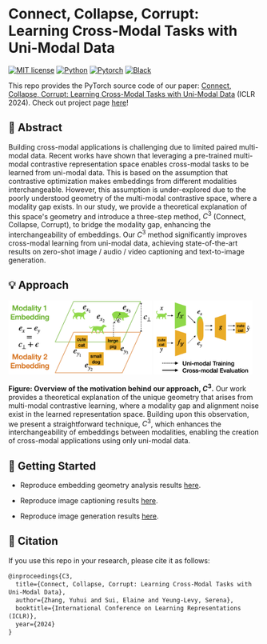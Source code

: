 # Connect, Collapse, Corrupt: Learning Cross-Modal Tasks with Uni-Modal Data

[![MIT license](https://img.shields.io/badge/License-MIT-blue.svg)](https://lbesson.mit-license.org/)
[![Python](https://img.shields.io/badge/python-3.11-blue.svg)](https://www.python.org/downloads/release/python-311/)
[![Pytorch](https://img.shields.io/badge/Pytorch-2.1-red.svg)](https://pytorch.org/get-started/previous-versions/#v21)
[![Black](https://img.shields.io/badge/code%20style-black-000000.svg)](https://github.com/ambv/black)

This repo provides the PyTorch source code of our paper: 
[Connect, Collapse, Corrupt: Learning Cross-Modal Tasks with Uni-Modal Data](https://arxiv.org/abs/2401.08567) (ICLR 2024). Check out project page [here](https://yuhui-zh15.github.io/C3-Website/)!

## 🔮 Abstract

Building cross-modal applications is challenging due to limited paired multi-modal data. Recent works have shown that leveraging a pre-trained multi-modal contrastive representation space enables cross-modal tasks to be learned from uni-modal data. This is based on the assumption that contrastive optimization makes embeddings from different modalities interchangeable. However, this assumption is under-explored due to the poorly understood geometry of the multi-modal contrastive space, where a modality gap exists. In our study, we provide a theoretical explanation of this space's geometry and introduce a three-step method, $C^3$ (Connect, Collapse, Corrupt), to bridge the modality gap, enhancing the interchangeability of embeddings. Our $C^3$ method significantly improves cross-modal learning from uni-modal data, achieving state-of-the-art results on zero-shot image / audio / video captioning and text-to-image generation.

## 💡 Approach

<p float="left">
  <img src="./figures/figure1.png" width="57%" />
  <img src="./figures/figure2.png" width="39%" /> 
</p>

**Figure: Overview of the motivation behind our approach, $C^3$.** Our work provides a theoretical explanation of the unique geometry that arises from multi-modal contrastive learning, where a modality gap and alignment noise exist in the learned representation space. Building upon this observation, we present a straightforward technique, $C^3$, which enhances the interchangeability of embeddings between modalities, enabling the creation of cross-modal applications using only uni-modal data.

## 🚀 Getting Started

- Reproduce embedding geometry analysis results [here](geometry_analysis/README.md).

- Reproduce image captioning results [here](image_captioning/README.md).

- Reproduce image generation results [here](image_generation/README.md).

## 🎯 Citation

If you use this repo in your research, please cite it as follows:

```
@inproceedings{C3,
  title={Connect, Collapse, Corrupt: Learning Cross-Modal Tasks with Uni-Modal Data},
  author={Zhang, Yuhui and Sui, Elaine and Yeung-Levy, Serena},
  booktitle={International Conference on Learning Representations (ICLR)},
  year={2024}
}
```